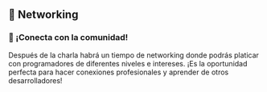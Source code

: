 ## 🤝 Networking

<div class="networking-section">
    <h3>💬 ¡Conecta con la comunidad!</h3>
    <p>
        Después de la charla habrá un tiempo de networking donde podrás platicar con programadores de diferentes niveles e intereses.
        ¡Es la oportunidad perfecta para hacer conexiones profesionales y aprender de otros desarrolladores!
    </p>
</div>

